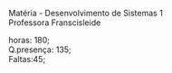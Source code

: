 Matéria - Desenvolvimento de Sistemas 1  
Professora Franscisleide   

horas: 180;  
Q.presença: 135;  
Faltas:45;  
